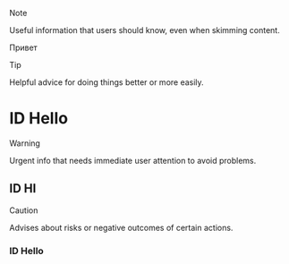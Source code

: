 > [!NOTE]
> Useful information that users should know, even when skimming content.

Привет

> [!TIP]
> Helpful advice for doing things better or more easily.

# ID Hello

> [!WARNING]
> Urgent info that needs immediate user attention to avoid problems.

## ID HI

> [!CAUTION]
> Advises about risks or negative outcomes of certain actions.

### ID Hello
